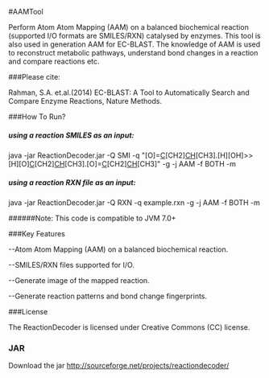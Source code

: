 #AAMTool

Perform Atom Atom Mapping (AAM) on a balanced biochemical reaction (supported I/O formats are SMILES/RXN) catalysed by enzymes. This tool is also used in generation AAM for EC-BLAST. The knowledge of AAM is used to reconstruct metabolic pathways, understand bond changes in a reaction and compare reactions etc.

###Please cite: 

Rahman, S.A. et.al.(2014) EC-BLAST: A Tool to
Automatically Search and Compare Enzyme Reactions, Nature Methods.

###How To Run?

##### using a reaction SMILES as an input:

java -jar ReactionDecoder.jar -Q SMI -q "[O]=[C]([OH])[CH2][CH]([O][C](=[O])[CH2][CH]([OH])[CH3])[CH3].[H][OH]>>[H][O][C](=[O])[CH2][CH]([OH])[CH3].[O]=[C]([OH])[CH2][CH]([OH])[CH3]" -g -j AAM -f BOTH -m

##### using a reaction RXN file as an input:

java -jar ReactionDecoder.jar -Q RXN -q example.rxn -g -j AAM -f BOTH -m

######Note: This code is compatible to JVM 7.0+


###Key Features

--Atom Atom Mapping (AAM) on a balanced biochemical reaction.

--SMILES/RXN files supported for I/O.

--Generate image of the mapped reaction.

--Generate reaction patterns and bond change fingerprints.

###License

The ReactionDecoder is licensed under Creative Commons (CC) license.

### JAR

Download the jar http://sourceforge.net/projects/reactiondecoder/


